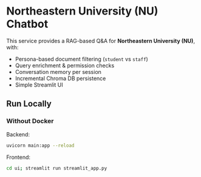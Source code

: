 # Northeastern University (NU) Chatbot

This service provides a RAG-based Q&A for **Northeastern University (NU)**, with:
- Persona-based document filtering (`student` vs `staff`)
- Query enrichment & permission checks
- Conversation memory per session
- Incremental Chroma DB persistence
- Simple Streamlit UI

## Run Locally
### Without Docker

Backend:
```bash
uvicorn main:app --reload
```

Frontend:
```bash
cd ui; streamlit run streamlit_app.py
```
